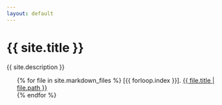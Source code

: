 ```yaml
---
layout: default
---
```

<h1>{{ site.title }}</h1>
<p>{{ site.description }}</p>

<ul>
{% for file in site.markdown_files %}
<!-- <li> -->
    [{{ forloop.index }}]. <a href="{{ file.url | relative_url }}">{{ file.title | file.path }}</a><br>
<!-- </li> -->
{% endfor %}
</ul>
